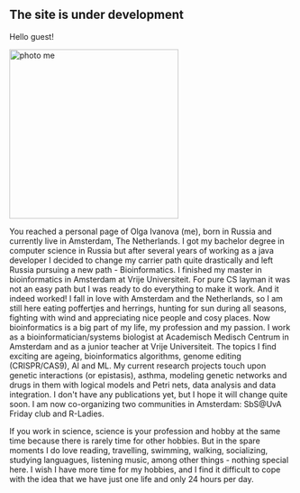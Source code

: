 ## The site is under development
Hello guest! 

<img src="PhotoSquare.png" alt="photo me" width="300" height="300">

You reached a personal page of Olga Ivanova (me), born in Russia and currently live in Amsterdam, The Netherlands. I got my bachelor degree in computer science in Russia but after several years of working as a java developer I decided to change my carrier path quite drastically and left Russia pursuing a new path - Bioinformatics. I finished my master in bioinformatics in Amsterdam at Vrije Universiteit. For pure CS layman it was not an easy path but I was ready to do everything to make it work. And it indeed worked! I fall in love with Amsterdam and the Netherlands, so I am still here eating poffertjes and herrings, hunting for sun during all seasons, fighting with wind and appreciating nice people and cosy places. Now bioinformatics is a big part of my life, my profession and my passion. I work as a bioinformatician/systems biologist at Academisch Medisch Centrum in Amsterdam and as a junior teacher at Vrije Universiteit. The topics I find exciting are ageing, bioinformatics algorithms, genome editing (CRISPR/CAS9), AI and ML. My current research projects touch upon genetic interactions (or epistasis), asthma, modeling genetic networks and drugs in them with logical models and Petri nets, data analysis and data integration. I don't have any publications yet, but I hope it will change quite soon. I am now co-organizing two communities in Amsterdam: SbS@UvA Friday club and R-Ladies.

If you work in science, science is your profession and hobby at the same time because there is rarely time for other hobbies. But in the spare moments I do love reading, travelling, swimming, walking, socializing, studying languagues, listening music, among other things - nothing special here. I wish I have more time for my hobbies, and I find it difficult to cope with the idea that we have just one life and only 24 hours per day.  

